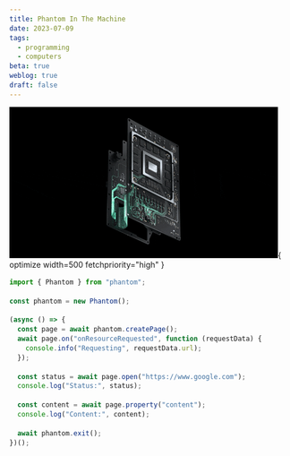 ```yaml
---
title: Phantom In The Machine
date: 2023-07-09
tags:
  - programming
  - computers
beta: true
weblog: true
draft: false
---
```


![A computer chip](/assets/images/phantom-pc.gif){ optimize width=500 fetchpriority="high" }

```typescript
import { Phantom } from "phantom";

const phantom = new Phantom();

(async () => {
  const page = await phantom.createPage();
  await page.on("onResourceRequested", function (requestData) {
    console.info("Requesting", requestData.url);
  });

  const status = await page.open("https://www.google.com");
  console.log("Status:", status);

  const content = await page.property("content");
  console.log("Content:", content);

  await phantom.exit();
})();
```
